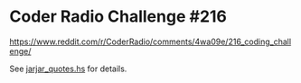 # Coder Radio Challenge #216

https://www.reddit.com/r/CoderRadio/comments/4wa09e/216_coding_challenge/

See [jarjar_quotes.hs](jarjar_quotes.hs) for details.
